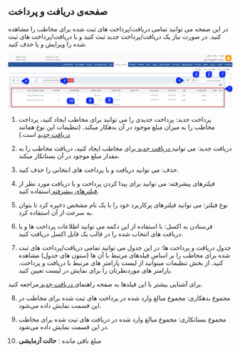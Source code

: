 ﻿##  صفحه‌ی دریافت و پرداخت 



در این صفحه می توانید تمامی دریافت/پرداخت های ثبت شده برای مخاطب را مشاهده کنید. در صورت نیاز یک دریافت/پرداخت جدید ثبت کنید و یا دریافت/پرداخت های ثبت شده را ویرایش و یا حذف کنید.

![](ReceiptPayment.jpg)

1. پرداخت جدید: پرداخت جدیدی را می توانید برای مخاطب ایجاد کنید، پرداخت مخاطب را به میزان مبلغ موجود در آن بدهکار میکند. (تنظیمات این نوع همانند [دریافت جدید](https://github.com/1stco/PayamGostarDocs/blob/master/help%202.5.4/Integrated-bank/Database/Records/Get%20new/Get%20new.md) است.)

2. دریافت جدید: می توانید[ دریافت جدید ](https://github.com/1stco/PayamGostarDocs/blob/master/help%202.5.4/Integrated-bank/Database/Records/Get%20new/Get%20new.md) برای مخاطب ایجاد کنید، دریافت مخاطب را به مقدار مبلغ موجود در آن بستانکار میکند.

3. حذف: می توانید دریافت و یا پرداخت های انتخابی را حذف کنید.

4. فیلترهای پیشرفته: می توانید برای پیدا کردن پرداخت و یا دریافت مورد نظر از[ فیلترهای پیشرفته ](https://github.com/1stco/PayamGostarDocs/blob/master/help%202.5.4/Customer-relationship-management/Advanced-filter/Advanced-filter.md)استفاده کنید.

5. نوع فیلتر: می توانید فیلترهای پرکاربرد خود را با یک نام مشخص ذخیره کرد تا بتوان به سرعت از آن استفاده کرد.

6. فرستادن به اکسل: با استفاده از این دکمه می توانید اطلاعات پرداخت ها و یا دریافت های انتخاب شده را در قالب یک فایل اکسل دریافت کنید.

7. جدول دریافت و پرداخت ها: در این جدول می توانید تمامی دریافت/پرداخت های ثبت شده برای مخاطب را بر اساس فیلدهای مرتبط با آن ها (ستون های جدول) مشاهده کنید. از بخش تنظیمات میتوانید از لیست پارامتر های مرتبط با دریافت و پرداخت، پارامتر های موردنظرتان را برای نمایش در لیست تعیین کنید.

برای آشنایی بیشتر با این فیلدها به صفحه راهنمای[ دریافت جدید ](https://github.com/1stco/PayamGostarDocs/blob/master/help%202.5.4/Integrated-bank/Database/Records/Get%20new/Get%20new.md)مراجعه کنید.

8. مجموع بدهکاری: مجموع مبالغ وارد شده در پرداخت های ثبت شده برای مخاطب در این قسمت نمایش داده می‌شود.

9. مجموع بستانکاری: مجموع مبالغ وارد شده در دریافت های ثبت شده برای مخاطب در این قسمت نمایش داده می‌شود.

10. مبلغ باقی مانده : **حالت آزمایشی**
